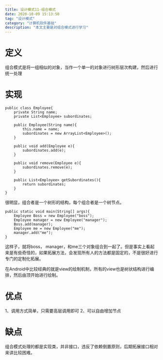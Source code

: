 ```yaml
---
title: 设计模式11-组合模式
date: 2020-10-09 15:13:50
tag: "设计模式"
category: "计算机软件基础"
description: "本文主要是对组合模式进行学习"
---
```


# 定义

组合模式是将一组相似的对象，当作一个单一的对象进行树形层次构建，然后进行统一处理

# 实现

```
public class Employee{
    private String name;
    private List<Employee> subordinates;
    
    public Employee(String name){
        this.name = name;
        subordinates = new ArrayList<Employee>();
    }

    public void add(Employee e){
        subordinates.add(e);
    }

    public void remove(Employee e){
        subordinates.remove(e);
    }

    public List<Employee> getSubordinates(){
        return subordinates;
    }
}
```

很明显，组合者是一个树形的结构，每个组合者是一个树节点。

```
public static void main(String[] args){
    Employee Boss = new Employee("boss");
    Employee manager = new Employee("manager");
    Boss.add(manager);
    Employee me = new Employee("me");
    manager.add("me");
}
```

这样子，就将boss， manager，和me三个对象组合到一起了。但是事实上看起来是有些奇怪的，如果拓展方法，会发现所有人的方法都是固定的，不是很好进行专门的定制化拓展。

在Android中比较经典的就是view的绘制机制，所有的view也是树状结构进行编排，然后由顶开始进行绘制。

# 优点

1、调用方式简单，只需要高层调用即可
2、可以自由增加节点

# 缺点

组合模式处理的都是实现类，并非接口，违反了依赖倒置原则，后期拓展接口相对来讲比较困难。